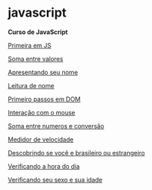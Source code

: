 # javascript

 <strong>Curso de JavaScript</strong>

<a href="https://paulopson.github.io/javascript/exercicios/aula004" target="blank"> Primeira em JS </a>

<a href="https://paulopson.github.io/javascript/exercicios/aula005/index cop.html" target="blank"> Soma entre valores </a>

<a href="https://paulopson.github.io/javascript/exercicios/aula005/index.html" target="blank"> Apresentando seu nome </a>

<a href="https://paulopson.github.io/javascript/exercicios/aula005/index3.html" target="blank"> Leitura de nome </a>

<a href="https://paulopson.github.io/javascript/exercicios/aula009" target="blank"> Primeiro passos em DOM </a>

<a href="https://paulopson.github.io/javascript/exercicios/aula010/ex01.html" target="blank"> Interação com o mouse </a>

<a href="https://paulopson.github.io/javascript/exercicios/aula010/ex02.html" target="blank"> Soma entre numeros e conversão </a>

<a href="https://paulopson.github.io/javascript/exercicios/aula011/ex010.html" target="blank"> Medidor de velocidade </a>

<a href="https://paulopson.github.io/javascript/exercicios/aula011/ex011.html" target="blank"> Descobrindo se você e brasileiro ou estrangeiro </a>

<a href="https://paulopson.github.io/javascript/exercicios/aula012/aula012ex/ex01/modelo.html" target="blank"> Verificando a hora do dia </a>

<a href="https://paulopson.github.io/javascript/exercicios/aula012/aula012ex/exe02/modelo.html" target="blank"> Verificando seu sexo e sua idade </a>
